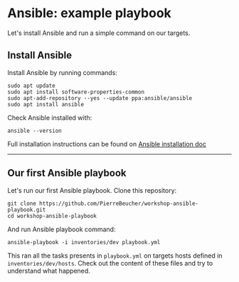 # Ansible: example playbook

Let's install Ansible and run a simple command on our targets.

## Install Ansible

Install Ansible by running commands:

```
sudo apt update
sudo apt install software-properties-common
sudo apt-add-repository --yes --update ppa:ansible/ansible
sudo apt install ansible
```

Check Ansible installed with:

```
ansible --version
```

Full installation instructions can be found on [Ansible installation doc](https://docs.ansible.com/ansible/latest/installation_guide/intro_installation.html)

---

## Our first Ansible playbook

Let's run our first Ansible playbook. Clone this repository:

```
git clone https://github.com/PierreBeucher/workshop-ansible-playbook.git
cd workshop-ansible-playbook
```

And run Ansible playbook command:

```
ansible-playbook -i inventories/dev playbook.yml
```

This ran all the tasks presents in `playbook.yml` on targets hosts defined in `inventories/dev/hosts`. Check out the content of these files and try to understand what happened.